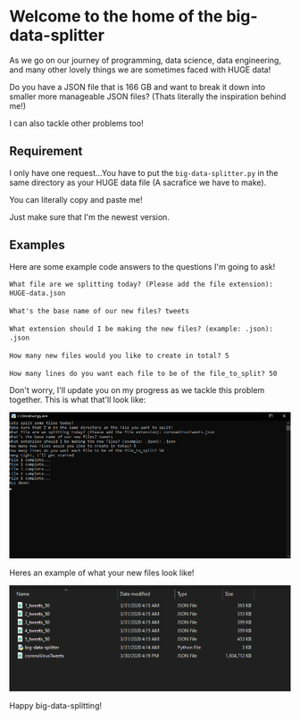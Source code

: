 # Welcome to the home of the big-data-splitter

As we go on our journey of programming, data science, data engineering, and many other lovely things we are sometimes faced with HUGE data!

Do you have a JSON file that is 166 GB and want to break it down into smaller more manageable JSON files? (Thats literally the inspiration behind me!)

I can also tackle other problems too!

## Requirement
I only have one request...You have to put the `big-data-splitter.py` in the same directory as your HUGE data file (A sacrafice we have to make). 

You can literally copy and paste me! 

Just make sure that I'm the newest version.

## Examples
Here are some example code answers to the questions I'm going to ask!

```
What file are we splitting today? (Please add the file extension): HUGE-data.json

What's the base name of our new files? tweets

What extension should I be making the new files? (example: .json): .json

How many new files would you like to create in total? 5

How many lines do you want each file to be of the file_to_split? 50
```

Don't worry, I'll update you on my progress as we tackle this problem together. 
This is what that'll look like:

![big-data-splitter-example](readme_examples/big-data-splitter-example.png)


Heres an example of what your new files look like!

![](readme_examples/big-data-splitter-file-example.png)



Happy big-data-splitting!
